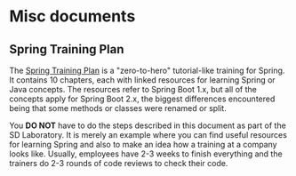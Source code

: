 # Misc documents
## Spring Training Plan
The [Spring Training Plan](./msg_Spring_Training_Plan.pdf) is a "zero-to-hero" tutorial-like training for Spring. It contains 10 chapters, each with linked resources for learning Spring or Java concepts. The resources refer to Spring Boot 1.x, but all of the concepts apply for Spring Boot 2.x, the biggest differences encountered being that some methods or classes were renamed or split.

You **DO NOT** have to do the steps described in this document as part of the SD Laboratory. It is merely an example where you can find useful resources for learning Spring and also to make an idea how a training at a company looks like. Usually, employees have 2-3 weeks to finish everything and the trainers do 2-3 rounds of code reviews to check their code.